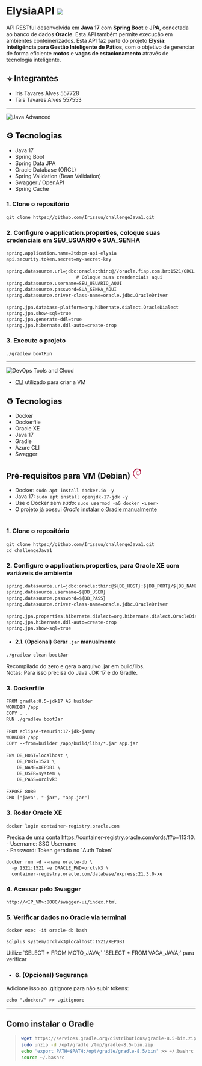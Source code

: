 <h1> ElysiaAPI <img src="https://github.com/user-attachments/assets/bc6d687c-dd26-4bcd-bcbf-71a8a5681bc3" width="25"/> </h1>

API RESTful desenvolvida em **Java 17** com **Spring Boot** e **JPA**, conectada ao banco de dados **Oracle**. Esta API também permite execução em ambientes conteinerizados. Esta API faz parte do projeto **Elysia: Inteligência para Gestão Inteligente de Pátios**, com o objetivo de gerenciar de forma eficiente **motos** e **vagas de estacionamento** através de tecnologia inteligente.

## ⟢ Integrantes
 
- Iris Tavares Alves 557728 </br>
- Taís Tavares Alves 557553 </br>

---
<img alt="Java Advanced" src="https://img.shields.io/badge/Java%20Advanced-white?style=for-the-badge">

## ⚙️ Tecnologias

- Java 17
- Spring Boot 
- Spring Data JPA
- Oracle Database (ORCL)
- Spring Validation (Bean Validation)
- Swagger / OpenAPI 
- Spring Cache


### 1. Clone o repositório
```text
git clone https://github.com/Irissuu/challengeJava1.git
```

### 2. Configure o application.properties, coloque suas credenciais em SEU_USUARIO e SUA_SENHA
```properties
spring.application.name=2tdspm-api-elysia
api.security.token.secret=my-secret-key

spring.datasource.url=jdbc:oracle:thin:@//oracle.fiap.com.br:1521/ORCL
                          # Coloque suas crendenciais aqui
spring.datasource.username=SEU_USUARIO_AQUI
spring.datasource.password=SUA_SENHA_AQUI
spring.datasource.driver-class-name=oracle.jdbc.OracleDriver

spring.jpa.database-platform=org.hibernate.dialect.OracleDialect
spring.jpa.show-sql=true
spring.jpa.generate-ddl=true
spring.jpa.hibernate.ddl-auto=create-drop
```

### 3. Execute o projeto
```text
./gradlew bootRun
```

---

<img alt="DevOps Tools and Cloud" src="https://img.shields.io/badge/DevOps%20Tools%20and%20Cloud%20Computing-white?style=for-the-badge">

- <a href="https://github.com/Irissuu/challengeJava1/tree/f883980123d4484351c955fb592a655b4f07ebd7/CLI">CLI</a> utilizado para criar a VM

## ⚙️ Tecnologias

- Docker
- Dockerfile  
- Oracle XE
- Java 17
- Gradle
- Azure CLI
- Swagger

<h2> Pré-requisitos para VM (Debian) <img src="https://raw.githubusercontent.com/devicons/devicon/master/icons/debian/debian-original.svg" width="27"/> </h2>

- Docker: `sudo apt install docker.io -y`
- Java 17: `sudo apt install openjdk-17-jdk -y`
- Use o Docker sem _sudo_: `sudo usermod -aG docker <user>`
- O projeto já possui _Gradle_ [instalar o Gradle manualmente](#como-instalar-o-gradle)

#

### 1. Clone o repositório
```text
git clone https://github.com/Irissuu/challengeJava1.git
cd challengeJava1
```

### 2. Configure o application.properties, para Oracle XE com variáveis de ambiente
```text
spring.datasource.url=jdbc:oracle:thin:@${DB_HOST}:${DB_PORT}/${DB_NAME}
spring.datasource.username=${DB_USER}
spring.datasource.password=${DB_PASS}
spring.datasource.driver-class-name=oracle.jdbc.OracleDriver

spring.jpa.properties.hibernate.dialect=org.hibernate.dialect.OracleDialect
spring.jpa.hibernate.ddl-auto=create-drop
spring.jpa.show-sql=true
```

- #### 2.1. (Opcional) Gerar `.jar` manualmente
```text
./gradlew clean bootJar
```
<p >Recompilado do zero e gera o arquivo .jar em build/libs. </br>
Notas: Para isso precisa do Java JDK 17 e do Gradle.</p> 

### 3. Dockerfile
```text
FROM gradle:8.5-jdk17 AS builder
WORKDIR /app
COPY . .
RUN ./gradlew bootJar

FROM eclipse-temurin:17-jdk-jammy
WORKDIR /app
COPY --from=builder /app/build/libs/*.jar app.jar

ENV DB_HOST=localhost \
    DB_PORT=1521 \
    DB_NAME=XEPDB1 \
    DB_USER=system \
    DB_PASS=orclvk3

EXPOSE 8080
CMD ["java", "-jar", "app.jar"]
```

### 3. Rodar Oracle XE
```text
docker login container-registry.oracle.com
```
<p> Precisa de uma conta https://container-registry.oracle.com/ords/f?p=113:10. </br>
- Username: SSO Username </br>
- Password: Token gerado no `Auth Token`
</p>

```text
docker run -d --name oracle-db \
  -p 1521:1521 -e ORACLE_PWD=orclvk3 \
  container-registry.oracle.com/database/express:21.3.0-xe
```

### 4. Acessar pelo Swagger
```text
http://<IP_VM>:8080/swagger-ui/index.html
```


### 5. Verificar dados no Oracle via terminal
```text
docker exec -it oracle-db bash
```

```text
sqlplus system/orclvk3@localhost:1521/XEPDB1
```
<p> Utilize `SELECT * FROM MOTO_JAVA;` `SELECT * FROM VAGA_JAVA;` para verificar</p>

- ### 6. (Opcional) Segurança
<p> Adicione isso ao .gitignore para não subir tokens: </p>

```text
echo ".docker/" >> .gitignore
```

---

## Como instalar o Gradle

> ```bash
> wget https://services.gradle.org/distributions/gradle-8.5-bin.zip -P /tmp
> sudo unzip -d /opt/gradle /tmp/gradle-8.5-bin.zip
> echo 'export PATH=$PATH:/opt/gradle/gradle-8.5/bin' >> ~/.bashrc
> source ~/.bashrc
> ```
